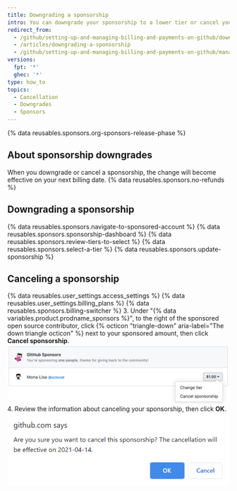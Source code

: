 ```yaml
---
title: Downgrading a sponsorship
intro: You can downgrade your sponsorship to a lower tier or cancel your sponsorship.
redirect_from:
  - /github/setting-up-and-managing-billing-and-payments-on-github/downgrading-a-sponsorship
  - /articles/downgrading-a-sponsorship
  - /github/setting-up-and-managing-billing-and-payments-on-github/managing-billing-for-github-sponsors/downgrading-a-sponsorship
versions:
  fpt: '*'
  ghec: '*'
type: how_to
topics:
  - Cancellation
  - Downgrades
  - Sponsors
---
```

{% data reusables.sponsors.org-sponsors-release-phase %} 

## About sponsorship downgrades

When you downgrade or cancel a sponsorship, the change will become effective on your next billing date. {% data reusables.sponsors.no-refunds %}

## Downgrading a sponsorship

{% data reusables.sponsors.navigate-to-sponsored-account %}
{% data reusables.sponsors.sponsorship-dashboard %}
{% data reusables.sponsors.review-tiers-to-select %}
{% data reusables.sponsors.select-a-tier %}
{% data reusables.sponsors.update-sponsorship %}

## Canceling a sponsorship

{% data reusables.user_settings.access_settings %}
{% data reusables.user_settings.billing_plans %}
{% data reusables.sponsors.billing-switcher %}
3. Under "{% data variables.product.prodname_sponsors %}", to the right of the sponsored open source contributor, click {% octicon "triangle-down" aria-label="The down triangle octicon" %} next to your sponsored amount, then click **Cancel sponsorship**.
  ![Cancel sponsorship button](/assets/images/help/billing/edit-sponsor-billing.png)
4. Review the information about canceling your sponsorship, then click **OK**.
  ![Cancellation confirmation box](/assets/images/help/billing/confirm-sponsorship-cancellation.png)
